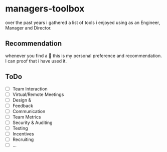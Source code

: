 # managers-toolbox
over the past years i gathered a list of tools i enjoyed using as an Engineer, Manager and Director.

## Recommendation

whenever you find a :star2: this is my personal preference and recommendation. I can proof that i have used it.

## ToDo

- [ ] Team Interaction
- [ ] Virtual/Remote Meetings
- [ ] Design & 
- [ ] Feedback
- [ ] Communication
- [ ] Team Metrics
- [ ] Security & Auditing
- [ ] Testing
- [ ] Incentives
- [ ] Recruiting
- [ ] ...